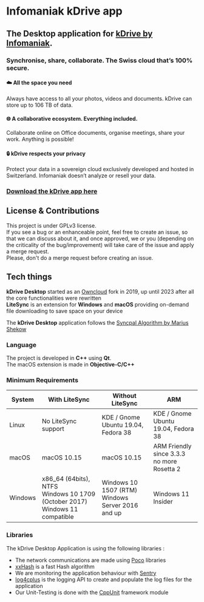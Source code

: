 # Infomaniak kDrive app

## The Desktop application for [kDrive by Infomaniak](https://www.infomaniak.com/kdrive).
### Synchronise, share, collaborate.  The Swiss cloud that’s 100% secure.

#### :cloud: All the space you need
Always have access to all your photos, videos and documents. kDrive can store up to 106 TB of data.

#### :globe_with_meridians: A collaborative ecosystem. Everything included. 
Collaborate online on Office documents, organise meetings, share your work. Anything is possible!

#### :lock:  kDrive respects your privacy
Protect your data in a sovereign cloud exclusively developed and hosted in Switzerland. Infomaniak doesn’t analyze or resell your data.

### [Download the kDrive app here](https://www.infomaniak.com/en/apps/download-kdrive)

## License & Contributions
This project is under GPLv3 license.  
If you see a bug or an enhanceable point, feel free to create an issue, so that we can discuss about it, and once approved, we or you (depending on the criticality of the bug/improvement) will take care of the issue and apply a merge request.  
Please, don't do a merge request before creating an issue.

## Tech things
**kDrive Desktop** started as an [Owncloud](https://owncloud.com/) fork in 2019, up until 2023 after all the core functionalities were rewritten  
**LiteSync** is an extension for **Windows** and **macOS** providing on-demand file downloading to save space on your device  

The **kDrive Desktop** application follows the [Syncpal Algorithm by Marius Shekow](https://hal.science/hal-02319573/)

### Language
The project is developed in **C++** using **Qt**.  
The macOS extension is made in **Objective-C/C++**

### Minimum Requirements
| System | With LiteSync | Without LiteSync | ARM
|---|---|---|---|
| Linux | No LiteSync support | KDE / Gnome<br>Ubuntu 19.04, Fedora 38 | KDE / Gnome<br>Ubuntu 19.04, Fedora 38
| macOS | macOS 10.15 | macOS 10.15 | ARM Friendly since 3.3.3<br>no more Rosetta 2
| Windows | x86_64 (64bits), NTFS<br>Windows 10 1709 (October 2017)<br>Windows 11 compatible | Windows 10 1507 (RTM)<br>Windows Server 2016 and up | Windows 11 Insider

### Libraries
The kDrive Desktop Application is using the following libraries :
- The network communications are made using [Poco](https://pocoproject.org/) libraries
- [xxHash](https://xxhash.com/) is a fast Hash algorithm
- We are monitoring the application behaviour with [Sentry](https://sentry.io/)
- [log4cplus](https://github.com/log4cplus/log4cplus) is the logging API to create and populate the log files for the application
- Our Unit-Testing is done with the [CppUnit](https://www.freedesktop.org/wiki/Software/cppunit/) framework module


